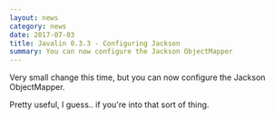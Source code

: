 ```yaml
---
layout: news
category: news
date: 2017-07-03
title: Javalin 0.3.3 - Configuring Jackson
summary: You can now configure the Jackson ObjectMapper
---
```


Very small change this time, but you can now configure the Jackson ObjectMapper.

Pretty useful, I guess.. if you're into that sort of thing.
